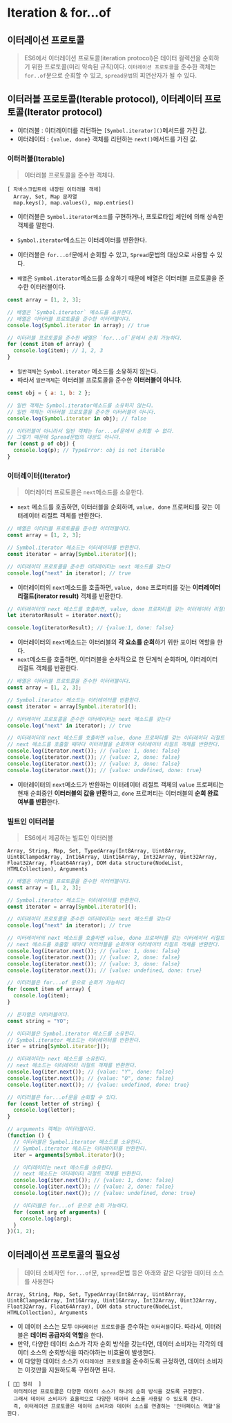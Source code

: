 # Iteration & for...of

## 이터레이션 프로토콜

> ES6에서 이터레이션 프로토콜(iteration protocol)은 데이터 컬렉션을 순회하기 위한 프로토콜(미리 약속된 규칙)이다.
> `이터레이션 프로토콜`을 준수한 객체는 `for..of`문으로 순회할 수 있고, `spread문법`의 피연산자가 될 수 있다.

## 이터러블 프로토콜(Iterable protocol), 이터레이터 프로토콜(Iterator protocol)

- 이터러블 : 이터레이터를 리턴하는 `[Symbol.iterator]()`메서드를 가진 값.
- 이터레이터 : `{value, done}` 객체를 리턴하는 `next()`메서드를 가진 값.

### 이터러블(Iterable)

> 이터러블 프로토콜을 준수한 객체다.<br/>

```
[ 자바스크립트에 내장된 이터러블 객체]
  Array, Set, Map 문자열
  map.keys(), map.values(), map.entries()
```

- 이터러블은 `Symbol.iterator메소드`를 구현하거나, 프토로타입 체인에 의해 상속한 객체를 말한다.
- `Symbol.iterator`메소드는 이터레이터를 반환한다.
- 이터러블은 `for...of`문에서 순회할 수 있고, `Spread`문법의 대상으로 사용할 수 있다.

- `배열`은 `Symbol.iterator`메소드를 소유하기 때문에 배열은 이터러블 프로토콜을 준수한 이터러블이다.

```jsx
const array = [1, 2, 3];

// 배열은 `Symbol.iterator` 메소드를 소유한다.
// 배열은 이터러블 프로토콜을 준수한 이터러블이다.
console.log(Symbol.iterator in array); // true

// 이터러블 프로토콜을 준수한 배열은 `for...of`문에서 순회 가능하다.
for (const item of array) {
  console.log(item); // 1, 2, 3
}
```

- `일반객체`는 `Symbol.iterator` 메소드를 소유하지 않는다.
- 따라서 `일반객체`는 이터러블 프로토콜을 준수한 **이터러블이 아니다**.

```jsx
const obj = { a: 1, b: 2 };

// 일반 객체는 Symbol.iterator메소드를 소유하지 않는다.
// 일반 객체는 이터러블 프로토콜을 준수한 이터러블이 아니다.
console.log(Symbol.iterator in obj); // false

// 이터러블이 아니라서 일반 객체는 for...of문에서 순회할 수 없다.
// 그렇기 때문에 Spread문법의 대상도 아니다.
for (const p of obj) {
  console.log(p); // TypeError: obj is not iterable
}
```

### 이터레이터(Iterator)

> 이터레이터 프로토콜은 `next`메소드를 소유한다.

- `next` 메소드를 호출하면, 이터러블을 순회하며, `value, done` 프로퍼티를 갖는 이터레이터 리절트 객체를 반환한다.

```jsx
// 배열은 이터러블 프로토콜을 준수한 이터러블이다.
const array = [1, 2, 3];

// Symbol.iterator 메소드는 이터레이터를 반환한다.
const iterator = array[Symbol.iterator]();

// 이터레이터 프로토콜을 준수한 이터레이터는 next 메소드를 갖는다
console.log("next" in iterator); // true
```

- 이터레이터의 `next`메소드를 호출하면, `value, done` 프로퍼티를 갖는 **이터레이터 리절트(iterator result)** 객체를 반환한다.

```jsx
// 이터레이터의 next 메소드를 호출하면, value, done 프로퍼티를 갖는 이터레이터 리절트 객체를 반환한다.
let iteratorResult = iterator.next();

console.log(iteratorResult); // {value:1, done: false}
```

- 이터레이터의 `next`메소드는 이터러블의 **각 요소를 순회**하기 위한 포이터 역할을 한다.
- `next`메소드를 호출하면, 이터러블을 순차적으로 한 단계씩 순회하며, 이터레이터 리절트 객체를 반환한다.

```jsx
// 배열은 이터러블 프로토콜을 준수한 이터러블이다.
const array = [1, 2, 3];

// Symbol.iterator 메소드는 이터레이터를 반환한다.
const iterator = array[Symbol.iterator]();

// 이터레이터 프로토콜을 준수한 이터레이터는 next 메소드를 갖는다
console.log("next" in iterator); // true

// 이터레이터의 next 메소드를 호출하면 value, done 프로퍼티를 갖는 이터레이터 리절트 객체를 반환한다.
// next 메소드를 호출할 때마다 이터러블을 순회하며 이터레이터 리절트 객체를 반환한다.
console.log(iterator.next()); // {value: 1, done: false}
console.log(iterator.next()); // {value: 2, done: false}
console.log(iterator.next()); // {value: 3, done: false}
console.log(iterator.next()); // {value: undefined, done: true}
```

- 이터레이터의 `next`메소드가 반환하는 이터레이터 리절트 객체의 `value` 프로퍼티는 현재 순회중인 **이터러블의 값을 반환**하고, `done` 프로퍼티는 이터러블의 **순회 완료 여부를 반환**한다.

### 빌트인 이터러블

> ES6에서 제공하는 빌트인 이터러블

```
Array, String, Map, Set, TypedArray(Int8Array, Uint8Array, Uint8ClampedArray, Int16Array, Uint16Array, Int32Array, Uint32Array, Float32Array, Float64Array), DOM data structure(NodeList, HTMLCollection), Arguments
```

```jsx
// 배열은 이터러블 프로토콜을 준수한 이터러블이다.
const array = [1, 2, 3];

// Symbol.iterator 메소드는 이터레이터를 반환한다.
const iterator = array[Symbol.iterator]();

// 이터레이터 프로토콜을 준수한 이터레이터는 next 메소드를 갖는다
console.log("next" in iterator); // true

// 이터레이터의 next 메소드를 호출하면 value, done 프로퍼티를 갖는 이터레이터 리절트 객체를 반환한다.
// next 메소드를 호출할 때마다 이터러블을 순회하며 이터레이터 리절트 객체를 반환한다.
console.log(iterator.next()); // {value: 1, done: false}
console.log(iterator.next()); // {value: 2, done: false}
console.log(iterator.next()); // {value: 3, done: false}
console.log(iterator.next()); // {value: undefined, done: true}

// 이터러블은 for...of 문으로 순회가 가능하다
for (const item of array) {
  console.log(item);
}

// 문자열은 이터러블이다.
const string = "YO";

// 이터러블은 Symbol.iterator 메소드를 소유한다.
// Symbol.iterator 메소드는 이터레이터를 반환한다.
iter = string[Symbol.iterator]();

// 이터레이터는 next 메소드를 소유한다.
// next 메소드는 이터레이터 리절트 객체를 반환한다.
console.log(iter.next()); // {value: "Y", done: false}
console.log(iter.next()); // {value: "O", done: false}
console.log(iter.next()); // {value: undefined, done: true}

// 이터러블은 for...of문을 순회할 수 있다.
for (const letter of string) {
  console.log(letter);
}

// arguments 객체는 이터러블이다.
(function () {
  // 이터러블은 Symbol.iterator 메소드를 소유한다.
  // Symbol.iterator 메소드는 이터레이터를 반환한다.
  iter = arguments[Symbol.iterator]();

  // 이터레이터는 next 메소드를 소유한다.
  // next 메소드는 이터레이터 리절트 객체를 반환한다.
  console.log(iter.next()); // {value: 1, done: false}
  console.log(iter.next()); // {value: 2, done: false}
  console.log(iter.next()); // {value: undefined, done: true}

  // 이터러블은 for...of 문으로 순회 가능하다.
  for (const arg of arguments) {
    console.log(arg);
  }
})(1, 2);
```

## 이터레이션 프로토콜의 필요성

> 데이터 소비자인 `for...of`문, `spread`문법 등은 아래와 같은 다양한 데이터 소스를 사용한다

```
Array, String, Map, Set, TypedArray(Int8Array, Uint8Array, Uint8ClampedArray, Int16Array, Uint16Array, Int32Array, Uint32Array, Float32Array, Float64Array), DOM data structure(NodeList, HTMLCollection), Arguments
```

- 이 데이터 소스는 모두 `이터레이션 프로토콜`을 준수하는 `이터러블`이다. 따라서, 이터러블은 **데이터 공급자의 역할**을 한다.
- 만약, 다양한 데이터 소스가 각자 순회 방식을 갖는다면, 데이터 소비자는 각각의 데이터 소스의 순회방식을 따라야하는 비효율이 발생한다.
- 이 다양한 데이터 소스가 `이터레이션 프로토콜`을 준수하도록 규정하면, 데이터 소비자는 이것만을 지원하도록 구현하면 된다.

```
[ 👩‍💻 정리  ]
  이터레이션 프로토콜은 다양한 데이터 소스가 하나의 순회 방식을 갖도록 규정한다.
  그래서 데이터 소비자가 효율적으로 다양한 데이터 소스를 사용할 수 있도록 한다.
  즉, 이터레이션 프로토콜은 데이터 소비자와 데이터 소스를 연결하는 '인터페이스 역할'을 한다.
```
